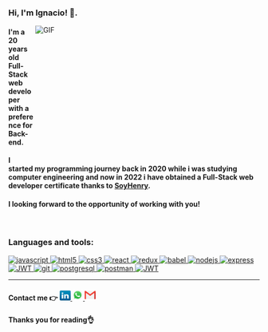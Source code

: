 ### Hi, I'm Ignacio! 👋. 

<img align="right" height="270px" width="450px" alt="GIF" src="https://i.pinimg.com/originals/1c/4f/ac/1c4facad627b098885aec6266b8c6c0e.gif" />

<h4 align="left">I'm a 20 years old Full-Stack web developer with a preference for Back-end.</h4>
<h4 align="left"> I started my programming journey back in 2020 while i was studying computer engineering and now in 2022 i have obtained a Full-Stack web developer certificate thanks to <a href="https://www.soyhenry.com/">SoyHenry</a>.</h4>
<h4>I looking forward to the opportunity of working with you!</h4>

<br />

<h3 align="left"> Languages and tools:</h3>
<p align="left">  <a href="https://developer.mozilla.org/en-US/docs/Web/JavaScript" target="_blank"> <img src="https://upload.wikimedia.org/wikipedia/commons/thumb/9/99/Unofficial_JavaScript_logo_2.svg/1024px-Unofficial_JavaScript_logo_2.svg.png" alt="javascript" width="40" height="40"/> </a> 
<a href="https://www.w3.org/html/" target="_blank"> <img src="https://upload.wikimedia.org/wikipedia/commons/thumb/3/38/HTML5_Badge.svg/600px-HTML5_Badge.svg.png" alt="html5" width="40" height="40"/> </a>
<a href="https://www.w3schools.com/css/" target="_blank"> <img src="https://cdn4.iconfinder.com/data/icons/social-media-logos-6/512/121-css3-512.png" alt="css3" width="40" height="40"/> </a> 
<a href="https://reactjs.org/" target="_blank"> <img src="https://seeklogo.com/images/R/react-logo-7B3CE81517-seeklogo.com.png" alt="react" width="40" height="40"/> </a> 
<a href="https://redux.js.org" target="_blank"> <img src="https://seeklogo.com/images/R/redux-logo-9CA6836C12-seeklogo.com.png" alt="redux" width="40" height="40"/> </a> </a>
<a href="https://babeljs.io/" target="_blank"> <img src="https://www.vectorlogo.zone/logos/babeljs/babeljs-icon.svg" alt="babel" width="40" height="40"/> </a>
<a href="https://nodejs.org" target="_blank"> <img src="https://cdn.pixabay.com/photo/2015/04/23/17/41/node-js-736399_960_720.png" alt="nodejs" height="40"/> </a>
<a href="https://expressjs.com" target="_blank"> <img src="https://i.cloudup.com/zfY6lL7eFa-3000x3000.png" alt="express" height="40"/> </a> 
<a href="https://sequelize.org/"> <img src="https://www.vectorlogo.zone/logos/sequelizejs/sequelizejs-icon.svg" alt="JWT" width="40" height="40">
<a href="https://git-scm.com/" target="_blank"> <img src="https://www.vectorlogo.zone/logos/git-scm/git-scm-icon.svg" alt="git" width="40" height="40"/> </a> 
<a href="https://www.postgresql.org" target="_blank"> <img src="https://upload.wikimedia.org/wikipedia/commons/thumb/2/29/Postgresql_elephant.svg/1200px-Postgresql_elephant.svg.png" alt="postgresql" width="40" height="40"/> </a> 
<a href="https://postman.com" target="_blank"> <img src="https://www.vectorlogo.zone/logos/getpostman/getpostman-icon.svg" alt="postman" width="40" height="40"/> </a> 
<a href="https://jwt.io"> <img src="https://jwt.io/img/logo-asset.svg" alt="JWT" width="60" height="40"/> </a> 

***********************************

<h4>Contact me 👉 <a href="https://www.linkedin.com/in/ignacio-passerini">
  <img alt="Linkedin" height=20 width="22px" src="icons/linkedin.png" />
</a>
<a href="https://wa.me/5491121688479">
  <img alt="Whatsapp" width="22px" src="icons/whatsapp.png" />
</a>
<a href="https://mail.google.com/mail/u/0/#inbox?compose=CllgCHrhTmctvmZKgSgPNPJmqxdLMzgrcnZXcfpFkXhlZTQZkRRzBWrRCZpNrjJfrhZSkZvXDXB">
  <img alt="Gmail" width="22px" src="icons/gmail.png" />
</a>
</h4>

#### Thanks you for reading👌
